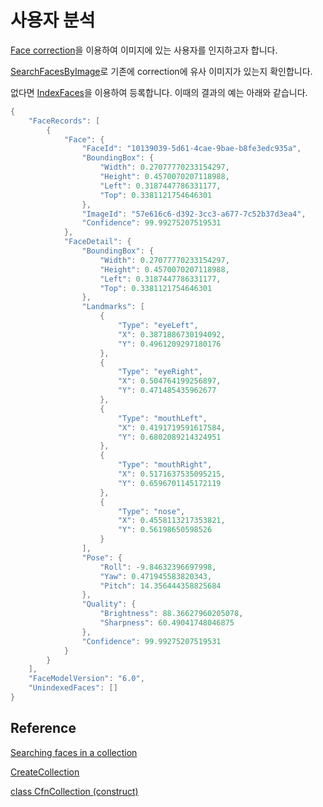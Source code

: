 # 사용자 분석

[Face correction](https://docs.aws.amazon.com/rekognition/latest/dg/collections.html)을 이용하여 이미지에 있는 사용자를 인지하고자 합니다.

[SearchFacesByImage](https://docs.aws.amazon.com/rekognition/latest/APIReference/API_SearchFacesByImage.html)로 기존에 correction에 유사 이미지가 있는지 확인합니다. 

없다면 [IndexFaces](https://docs.aws.amazon.com/rekognition/latest/APIReference/API_IndexFaces.html)을 이용하여 등록합니다. 이때의 결과의 예는 아래와 같습니다.

```java
{
    "FaceRecords": [
        {
            "Face": {
                "FaceId": "10139039-5d61-4cae-9bae-b8fe3edc935a",
                "BoundingBox": {
                    "Width": 0.27077770233154297,
                    "Height": 0.4570070207118988,
                    "Left": 0.3187447786331177,
                    "Top": 0.3381121754646301
                },
                "ImageId": "57e616c6-d392-3cc3-a677-7c52b37d3ea4",
                "Confidence": 99.99275207519531
            },
            "FaceDetail": {
                "BoundingBox": {
                    "Width": 0.27077770233154297,
                    "Height": 0.4570070207118988,
                    "Left": 0.3187447786331177,
                    "Top": 0.3381121754646301
                },
                "Landmarks": [
                    {
                        "Type": "eyeLeft",
                        "X": 0.3871886730194092,
                        "Y": 0.4961209297180176
                    },
                    {
                        "Type": "eyeRight",
                        "X": 0.504764199256897,
                        "Y": 0.471485435962677
                    },
                    {
                        "Type": "mouthLeft",
                        "X": 0.4191719591617584,
                        "Y": 0.6802089214324951
                    },
                    {
                        "Type": "mouthRight",
                        "X": 0.5171637535095215,
                        "Y": 0.6596701145172119
                    },
                    {
                        "Type": "nose",
                        "X": 0.4558113217353821,
                        "Y": 0.56198650598526
                    }
                ],
                "Pose": {
                    "Roll": -9.84632396697998,
                    "Yaw": 0.471945583820343,
                    "Pitch": 14.356444358825684
                },
                "Quality": {
                    "Brightness": 88.36627960205078,
                    "Sharpness": 60.49041748046875
                },
                "Confidence": 99.99275207519531
            }
        }
    ],
    "FaceModelVersion": "6.0",
    "UnindexedFaces": []
}
```

## Reference 

[Searching faces in a collection](https://docs.aws.amazon.com/rekognition/latest/dg/collections.html)

[CreateCollection](https://docs.aws.amazon.com/rekognition/latest/APIReference/API_CreateCollection.html)

[class CfnCollection (construct)](https://docs.aws.amazon.com/cdk/api/v2/docs/aws-cdk-lib.aws_rekognition.CfnCollection.html)




